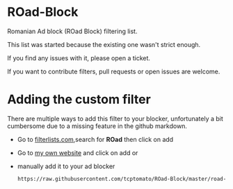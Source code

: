 # ROad-Block
Romanian Ad block (ROad Block) filtering list.

This list was started because the existing one wasn't strict enough.

If you find any issues with it, please open a ticket.

If you want to contribute filters, pull requests or open issues are welcome.


# Adding the custom filter

There are multiple ways to add this filter to your blocker, unfortunately a bit cumbersome due to a missing feature in the github markdown.

* Go to [filterlists.com](https://filterlists.com/),search for **ROad** then click on add
* Go to [my own website](http://www.kepler42.net/test.html) and click on add
or
* manually add it to your ad blocker

  ```HTML
  https://raw.githubusercontent.com/tcptomato/ROad-Block/master/road-block-filters.txt/
  ```
